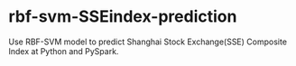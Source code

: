 # rbf-svm-SSEindex-prediction
Use RBF-SVM model to predict Shanghai Stock Exchange(SSE) Composite Index at Python and PySpark. 
